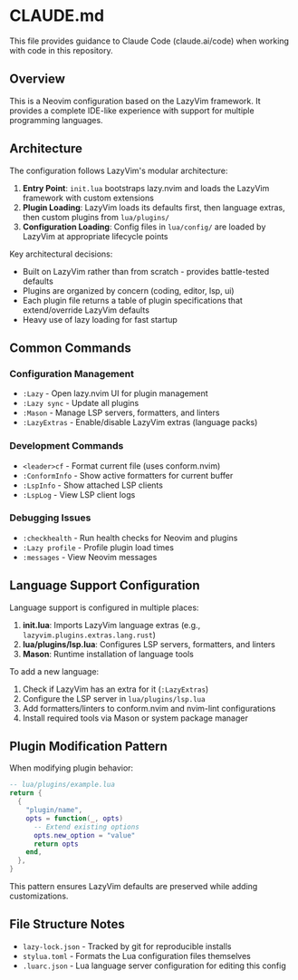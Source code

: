 # CLAUDE.md

This file provides guidance to Claude Code (claude.ai/code) when working with code in this repository.

## Overview

This is a Neovim configuration based on the LazyVim framework. It provides a complete IDE-like experience with support for multiple programming languages.

## Architecture

The configuration follows LazyVim's modular architecture:

1. **Entry Point**: `init.lua` bootstraps lazy.nvim and loads the LazyVim framework with custom extensions
2. **Plugin Loading**: LazyVim loads its defaults first, then language extras, then custom plugins from `lua/plugins/`
3. **Configuration Loading**: Config files in `lua/config/` are loaded by LazyVim at appropriate lifecycle points

Key architectural decisions:
- Built on LazyVim rather than from scratch - provides battle-tested defaults
- Plugins are organized by concern (coding, editor, lsp, ui)
- Each plugin file returns a table of plugin specifications that extend/override LazyVim defaults
- Heavy use of lazy loading for fast startup

## Common Commands

### Configuration Management
- `:Lazy` - Open lazy.nvim UI for plugin management
- `:Lazy sync` - Update all plugins
- `:Mason` - Manage LSP servers, formatters, and linters
- `:LazyExtras` - Enable/disable LazyVim extras (language packs)

### Development Commands
- `<leader>cf` - Format current file (uses conform.nvim)
- `:ConformInfo` - Show active formatters for current buffer
- `:LspInfo` - Show attached LSP clients
- `:LspLog` - View LSP client logs

### Debugging Issues
- `:checkhealth` - Run health checks for Neovim and plugins
- `:Lazy profile` - Profile plugin load times
- `:messages` - View Neovim messages

## Language Support Configuration

Language support is configured in multiple places:

1. **init.lua**: Imports LazyVim language extras (e.g., `lazyvim.plugins.extras.lang.rust`)
2. **lua/plugins/lsp.lua**: Configures LSP servers, formatters, and linters
3. **Mason**: Runtime installation of language tools

To add a new language:
1. Check if LazyVim has an extra for it (`:LazyExtras`)
2. Configure the LSP server in `lua/plugins/lsp.lua`
3. Add formatters/linters to conform.nvim and nvim-lint configurations
4. Install required tools via Mason or system package manager

## Plugin Modification Pattern

When modifying plugin behavior:

```lua
-- lua/plugins/example.lua
return {
  {
    "plugin/name",
    opts = function(_, opts)
      -- Extend existing options
      opts.new_option = "value"
      return opts
    end,
  },
}
```

This pattern ensures LazyVim defaults are preserved while adding customizations.

## File Structure Notes

- `lazy-lock.json` - Tracked by git for reproducible installs
- `stylua.toml` - Formats the Lua configuration files themselves
- `.luarc.json` - Lua language server configuration for editing this config